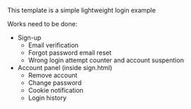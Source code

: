 This template is a simple lightweight login example

Works need to be done:
* Sign-up 
  * Email verification
  * Forgot password email reset
  * Wrong login attempt counter and account suspention
* Account panel (inside sign.html)
  * Remove account
  * Change password
  * Cookie notification
  * Login history

